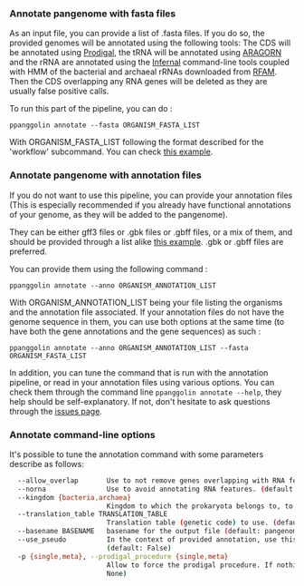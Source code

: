 ### Annotate pangenome with fasta files

As an input file, you can provide a list of .fasta files. If you do so, the provided genomes will be annotated using the following tools:  The CDS will be annotated using [Prodigal](https://github.com/hyattpd/Prodigal), the tRNA will be annotated using [ARAGORN](http://130.235.244.92/ARAGORN/) and the rRNA are annotated using the [Infernal](http://eddylab.org/infernal/) command-line tools coupled with HMM of the bacterial and archaeal rRNAs downloaded from [RFAM](https://rfam.xfam.org/). Then the CDS overlapping any RNA genes will be deleted as they are usually false positive calls.

To run this part of the pipeline, you can do :

`ppanggolin annotate --fasta ORGANISM_FASTA_LIST`

With ORGANISM_FASTA_LIST following the format described for the 'workflow' subcommand. You can check [this example](https://github.com/labgem/PPanGGOLiN/blob/master/testingDataset/organisms.fasta.list).

### Annotate pangenome with annotation files

If you do not want to use this pipeline, you can provide your annotation files (This is especially recommended if you already have functional annotations of your genome, as they will be added to the pangenome).

They can be either gff3 files or .gbk files or .gbff files, or a mix of them, and should be provided through a list alike [this example](https://github.com/labgem/PPanGGOLiN/blob/master/testingDataset/organisms.gbff.list). .gbk or .gbff files are preferred.

You can provide them using the following command : 

`ppanggolin annotate --anno ORGANISM_ANNOTATION_LIST`

With ORGANISM_ANNOTATION_LIST being your file listing the organisms and the annotation file associated. If your annotation files do not have the genome sequence in them, you can use both options at the same time (to have both the gene annotations and the gene sequences) as such : 

`ppanggolin annotate --anno ORGANISM_ANNOTATION_LIST --fasta ORGANISM_FASTA_LIST`

In addition, you can tune the command that is run with the annotation pipeline, or read in your annotation files using various options. You can check them through the command line `ppanggolin annotate --help`, they help should be self-explanatory. If not, don't hesitate to ask questions through the [issues page](https://github.com/labgem/PPanGGOLiN/issues).

### Annotate command-line options

It's possible to tune the annotation command with some parameters describe as follows: 
```bash
  --allow_overlap       Use to not remove genes overlapping with RNA features. (default: False)
  --norna               Use to avoid annotating RNA features. (default: False)
  --kingdom {bacteria,archaea}
                        Kingdom to which the prokaryota belongs to, to know which models to use for rRNA annotation. (default: bacteria)
  --translation_table TRANSLATION_TABLE
                        Translation table (genetic code) to use. (default: 11)
  --basename BASENAME   basename for the output file (default: pangenome)
  --use_pseudo          In the context of provided annotation, use this option to read pseudogenes. (Default behavior is to ignore them)
                        (default: False)
  -p {single,meta}, --prodigal_procedure {single,meta}
                        Allow to force the prodigal procedure. If nothing given, PPanGGOLiN will decide in function of contig length (default:
                        None)
```